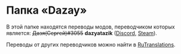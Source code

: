 # Папка «Dazay»

В этой папке находятся переводы модов, переводчиком которых является: ~~Дазя(Сергей)#3055~~ **dazyatazik** ([Discord], [Steam]).

Переводы от других переводчиков можно найти в [RuTranslations](./../../).


[Discord]: https://discord.com/users/493124593708695562/
[Steam]: https://steam.pm/76561198157442606/
